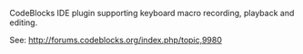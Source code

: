 CodeBlocks IDE plugin supporting keyboard macro recording, playback and editing.

See: http://forums.codeblocks.org/index.php/topic,9980